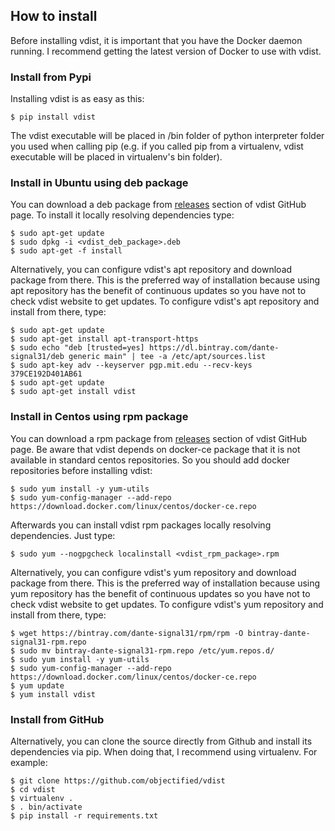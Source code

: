 ## How to install
Before installing vdist, it is important that you have the Docker daemon
running. I recommend getting the latest version of Docker to use with vdist.

### Install from Pypi
Installing vdist is as easy as this:
```
$ pip install vdist
```
The vdist executable will be placed in /bin folder of python interpreter folder
you used when calling pip (e.g. if you called pip from a virtualenv, vdist
executable will be placed in virtualenv's bin folder).

### Install in Ubuntu using deb package
You can download a deb package from [releases](https://github.com/dante-signal31/vdist/releases)
section of vdist GitHub page. To install it locally resolving dependencies type:
```
$ sudo apt-get update
$ sudo dpkg -i <vdist_deb_package>.deb
$ sudo apt-get -f install
```

Alternatively, you can configure vdist's apt repository and download package
from there. This is the preferred way of installation because using apt
repository has the benefit of continuous updates so you
have not to check vdist website to get updates. To configure vdist's apt
repository and install from there, type:
```
$ sudo apt-get update
$ sudo apt-get install apt-transport-https
$ sudo echo "deb [trusted=yes] https://dl.bintray.com/dante-signal31/deb generic main" | tee -a /etc/apt/sources.list
$ sudo apt-key adv --keyserver pgp.mit.edu --recv-keys 379CE192D401AB61
$ sudo apt-get update
$ sudo apt-get install vdist
```

### Install in Centos using rpm package
You can download a rpm package from [releases](https://github.com/dante-signal31/vdist/releases)
section of vdist GitHub page. Be aware that vdist depends on docker-ce package
that it is not available in standard centos repositories. So you should add
docker repositories before installing vdist:
```
$ sudo yum install -y yum-utils
$ sudo yum-config-manager --add-repo https://download.docker.com/linux/centos/docker-ce.repo
```
Afterwards you can install vdist rpm packages locally resolving dependencies.
Just type:
```
$ sudo yum --nogpgcheck localinstall <vdist_rpm_package>.rpm
```

Alternatively, you can configure vdist's yum repository and download package
from there. This is the preferred way of installation because using yum
repository has the benefit of continuous updates so you
have not to check vdist website to get updates. To configure vdist's yum
repository and install from there, type:
```
$ wget https://bintray.com/dante-signal31/rpm/rpm -O bintray-dante-signal31-rpm.repo
$ sudo mv bintray-dante-signal31-rpm.repo /etc/yum.repos.d/
$ sudo yum install -y yum-utils
$ sudo yum-config-manager --add-repo https://download.docker.com/linux/centos/docker-ce.repo
$ yum update
$ yum install vdist
```

### Install from GitHub
Alternatively, you can clone the source directly from Github and install its
dependencies via pip. When doing that, I recommend using virtualenv. For
example:

```
$ git clone https://github.com/objectified/vdist
$ cd vdist
$ virtualenv .
$ . bin/activate
$ pip install -r requirements.txt
```
